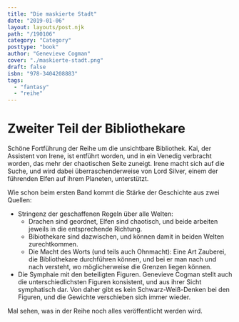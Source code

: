 ```yaml
---
title: "Die maskierte Stadt"
date: "2019-01-06"
layout: layouts/post.njk
path: "/190106"
category: "Category"
posttype: "book"
author: "Genevieve Cogman"
cover: "./maskierte-stadt.png"
draft: false
isbn: "978-3404208883"
tags:
  - "fantasy"
  - "reihe"
---
```


# Zweiter Teil der Bibliothekare

Schöne Fortführung der Reihe um die unsichtbare Bibliothek. Kai, der Assistent von Irene, ist entführt worden, und in ein Venedig verbracht worden, das mehr der chaotischen Seite zuneigt. Irene macht sich auf die Suche, und wird dabei überraschenderweise von Lord Silver, einem der führenden Elfen auf ihrem Planeten, unterstützt.

Wie schon beim ersten Band kommt die Stärke der Geschichte aus zwei Quellen:

* Stringenz der geschaffenen Regeln über alle Welten:
  * Drachen sind geordnet, Elfen sind chaotisch, und beide arbeiten jeweils in die entsprechende Richtung.
  * Bibiothekare sind dazwischen, und können damit in beiden Welten zurechtkommen.
  * Die Macht des Worts (und teils auch Ohnmacht): Eine Art Zauberei, die Bibliothekare durchführen können, und bei er man nach und nach versteht, wo möglicherweise die Grenzen liegen können.
* Die Symphaie mit den beteiligten Figuren. Genevieve Cogman stellt auch die unterschiedlichsten Figuren konsistent, und aus ihrer Sicht symphatisch dar. Von daher gibt es kein Schwarz-Weiß-Denken bei den Figuren, und die Gewichte verschieben sich immer wieder.

Mal sehen, was in der Reihe noch alles veröffentlicht werden wird.
